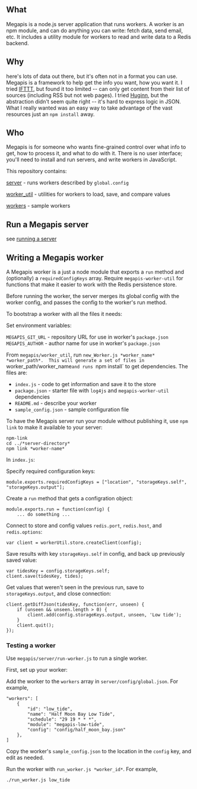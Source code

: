 
## What
Megapis is a node.js server application that runs workers.  A worker is an npm module,
and can do anything you can write: fetch data, send email, etc.   It includes a utility
module for workers to read and write data to a Redis backend.

## Why
here's lots of data out there, but it's often not in a format you can use.
Megapis is a framework to help get the info you want, how you want it.
I tried [IFTTT](https://ifttt.com/), but found it too limited -- can only get 
content from their list of sources (including RSS but not web pages).
I tried [Huginn](https://github.com/cantino/huginn), but the abstraction didn't
seem quite right -- it's hard to express logic in JSON.  What I really wanted was an easy
way to take advantage of the vast resources just an `npm install` away.

## Who
Megapis is for someone who wants fine-grained control over what info to get, how to
process it, and what to do with it.  There is no user interface; you'll need to install and
run servers, and write workers in JavaScript.

This repository contains:

[server](server/README.md) - runs workers described by `global.config`

[worker\_util](worker\_util/README.me) - utilities for workers to load, save, and compare values

[workers](workers) - sample workers

## Run a Megapis server

see [running a server](server/README.id)

## Writing a Megapis worker

A Megapis worker is a just a node module that exports a `run` method and (optionally)
a `requiredConfigKeys` array.  Require `megapis-worker-util` for functions that make
it easier to work with the Redis persistence store.  

Before running the worker, the server merges its global 
config with the worker config, and passes the config to the worker's run method.

To bootstrap a worker with all the files it needs:

Set environment variables:

`MEGAPIS_GIT_URL` - repository URL for use in worker's `package.json`
`MEGAPIS_AUTHOR` - author name for use in worker's `package.json`

From `megapis/worker_util`, run `new_Worker.js *worker_name* *worker_path*.  This
will generate a set of files in `worker_path/worker_name` and runs 
`npm install` to get dependencies.  The files are:

- `index.js` - code to get information and save it to the store
- `package.json` - starter file with `log4js` and `megapis-worker-util` dependencies
- `README.md` - describe your worker
- `sample_config.json` - sample configuration file

To have the Megapis server run your module without publishing it, use `npm link` to make it 
available to your server:

    npm-link
    cd ../*server-directory*
    npm link *worker-name*

In `index.js`:

Specify required configuration keys:

    module.exports.requiredConfigKeys = ["location", "storageKeys.self", "storageKeys.output"];

Create a `run` method that gets a configration object:

    module.exports.run = function(config) {
        ... do something ...

Connect to store and config values `redis.port`, `redis.host`, and `redis.options`:

    var client = workerUtil.store.createClient(config);

Save results with key `storageKeys.self` in config, and back up previously saved value:

    var tidesKey = config.storageKeys.self;
    client.save(tidesKey, tides);

Get values that weren't seen in the previous run, save to `storageKeys.output`, and close
connection:

    client.getDiffJson(tidesKey, function(err, unseen) {
        if (unseen && unseen.length > 0) {
            client.add(config.storageKeys.output, unseen, 'Low tide');
        }
        client.quit();
    });

### Testing a worker

Use `megapis/server/run-worker.js` to run a single worker.

First, set up your worker:

Add the worker to the `workers` array in `server/config/global.json`.  For example,

    "workers": [
        {
            "id": "low_tide",
            "name": "Half Moon Bay Low Tide",
            "schedule": "29 19 * * *",
            "module": "megapis-low-tide",
            "config": "config/half_moon_bay.json"
        },
    ]

Copy the worker's `sample_config.json` to the location in the `config` key, and 
edit as needed.

Run the worker with `run_worker.js *worker_id*`.  For example,

    ./run_worker.js low_tide




